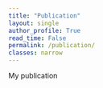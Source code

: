 ```yaml
---
title: "Publication"
layout: single
author_profile: True
read_time: False
permalink: /publication/
classes: narrow
---
```


My publication